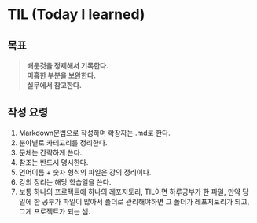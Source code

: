 # TIL (Today I learned)  
## 목표  
>**배운것을 정제해서 기록한다.**  
>**미흡한 부분을 보완한다.**  
>**실무에서 참고한다.**  

## 작성 요령  
1. Markdown문법으로 작성하며 확장자는 .md로 한다.  
1. 분야별로 카테고리를 정리한다.  
1. 문체는 간략하게 쓴다.  
1. 참조는 반드시 명시한다.  
1. 언어이름 + 숫자 형식의 파일은 강의 정리이다.  
1. 강의 정리는 해당 학습일을 쓴다.
1. 보통 하나의 프로젝트에 하나의 레포지토리, TIL이면 하루공부가 한 파일, 만약 당일에 한 공부가 파일이 많아서 폴더로 관리해야하면 그 폴더가 레포지토리가 되고, 그게 프로젝트가 되는 셈.
